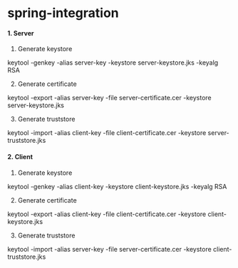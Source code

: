 # spring-integration


#### 1. Server

1. Generate keystore

keytool -genkey -alias server-key -keystore server-keystore.jks -keyalg RSA

2. Generate certificate

keytool -export -alias server-key -file server-certificate.cer -keystore server-keystore.jks

3. Generate truststore

keytool -import -alias client-key -file client-certificate.cer -keystore server-truststore.jks


#### 2. Client

1. Generate keystore

keytool -genkey -alias client-key -keystore client-keystore.jks -keyalg RSA

2. Generate certificate

keytool -export -alias client-key -file client-certificate.cer -keystore client-keystore.jks

3. Generate truststore

keytool -import -alias server-key -file server-certificate.cer -keystore client-truststore.jks
